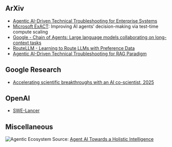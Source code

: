 ## ArXiv

- [Agentic AI-Driven Technical Troubleshooting for Enterprise Systems](https://arxiv.org/abs/2412.12006)
- [Microsoft ExACT](https://www.microsoft.com/en-us/research/blog/exact-improving-ai-agents-decision-making-via-test-time-compute-scaling/): Improving AI agents’ decision-making via test-time compute scaling
- [Google - Chain of Agents: Large language models collaborating on long-context tasks](https://research.google/blog/chain-of-agents-large-language-models-collaborating-on-long-context-tasks/)
- [RouteLLM - Learning to Route LLMs with Preference Data](https://arxiv.org/abs/2406.18665)
- [Agentic AI-Driven Technical Troubleshooting for RAG Paradigm](https://arxiv.org/html/2412.12006v2)

## Google Research

- [Accelerating scientific breakthroughs with an AI co-scientist, 2025](https://research.google/blog/accelerating-scientific-breakthroughs-with-an-ai-co-scientist/)

## OpenAI

- [SWE-Lancer](https://github.com/openai/SWELancer-Benchmark)

## Miscellaneous 

![Agentic Ecosystem](https://arxiv.org/html/2403.00833v1/extracted/5435136/figures/AgentHI.png)
Source: [Agent AI Towards a Holistic Intelligence](https://arxiv.org/html/2403.00833v1)
